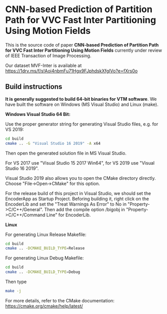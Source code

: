 CNN-based Prediction of Partition Path for VVC Fast Inter Partitioning Using Motion Fields
============================================================

This is the source code of paper **CNN-based Prediction of Partition Path for VVC Fast Inter Partitioning Using Motion Fields** currently under review of IEEE Transaction of Image Processing.

Our dataset MVF-Inter is available at https://1drv.ms/f/s!Aoi4nbmFu71Hgx9FJphdskXfgIVo?e=fXrs0o


Build instructions
------------------

**It is generally suggested to build 64-bit binaries for VTM software**. We have built the software on Windows (MS Visual Studio) and Linux (make).  



**Windows Visual Studio 64 Bit:**

Use the proper generator string for generating Visual Studio files, e.g. for VS 2019:

```bash
cd build
cmake .. -G "Visual Studio 16 2019" -A x64
```

Then open the generated solution file in MS Visual Studio.

For VS 2017 use "Visual Studio 15 2017 Win64", for VS 2019 use "Visual Studio 16 2019".

Visual Studio 2019 also allows you to open the CMake directory directly. Choose "File->Open->CMake" for this option.

For the release build of this project in Visual Studio, we should set the EncoderApp as Startup Project. Beforing building it, 
right click on the EncoderLib and set the "Treat Warnings As Error" to No in "Property->C/C++/General". Then add the compile option 
/bigobj in "Property->C/C++/Command Line" for EncoderLib. 
 

**Linux**

For generating Linux Release Makefile:
```bash
cd build
cmake .. -DCMAKE_BUILD_TYPE=Release
```
For generating Linux Debug Makefile:
```bash
cd build
cmake .. -DCMAKE_BUILD_TYPE=Debug
```

Then type
```bash
make -j
```

For more details, refer to the CMake documentation: https://cmake.org/cmake/help/latest/


